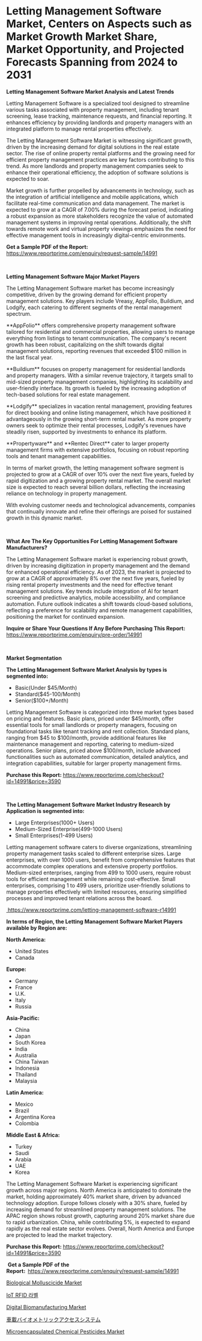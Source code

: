 <p><h1>Letting Management Software Market, Centers on Aspects such as Market Growth Market Share, Market Opportunity, and Projected Forecasts Spanning from 2024 to 2031</h1></p><p><strong>Letting Management Software Market Analysis and Latest Trends</strong></p>
<p><p>Letting Management Software is a specialized tool designed to streamline various tasks associated with property management, including tenant screening, lease tracking, maintenance requests, and financial reporting. It enhances efficiency by providing landlords and property managers with an integrated platform to manage rental properties effectively.</p><p>The Letting Management Software Market is witnessing significant growth, driven by the increasing demand for digital solutions in the real estate sector. The rise of online property rental platforms and the growing need for efficient property management practices are key factors contributing to this trend. As more landlords and property management companies seek to enhance their operational efficiency, the adoption of software solutions is expected to soar.</p><p>Market growth is further propelled by advancements in technology, such as the integration of artificial intelligence and mobile applications, which facilitate real-time communication and data management. The market is expected to grow at a CAGR of 7.00% during the forecast period, indicating a robust expansion as more stakeholders recognize the value of automated management systems in improving rental operations. Additionally, the shift towards remote work and virtual property viewings emphasizes the need for effective management tools in increasingly digital-centric environments.</p></p>
<p><strong>Get a Sample PDF of the Report:&nbsp;</strong> <a href="https://www.reportprime.com/enquiry/request-sample/14991">https://www.reportprime.com/enquiry/request-sample/14991</a></p>
<p>&nbsp;</p>
<p><strong>Letting Management Software Major Market Players</strong></p>
<p><p>The Letting Management Software market has become increasingly competitive, driven by the growing demand for efficient property management solutions. Key players include Vreasy, AppFolio, Buildium, and Lodgify, each catering to different segments of the rental management spectrum.</p><p>**AppFolio** offers comprehensive property management software tailored for residential and commercial properties, allowing users to manage everything from listings to tenant communication. The company's recent growth has been robust, capitalizing on the shift towards digital management solutions, reporting revenues that exceeded $100 million in the last fiscal year.</p><p>**Buildium** focuses on property management for residential landlords and property managers. With a similar revenue trajectory, it targets small to mid-sized property management companies, highlighting its scalability and user-friendly interface. Its growth is fueled by the increasing adoption of tech-based solutions for real estate management.</p><p>**Lodgify** specializes in vacation rental management, providing features for direct booking and online listing management, which have positioned it advantageously in the growing short-term rental market. As more property owners seek to optimize their rental processes, Lodgify's revenues have steadily risen, supported by investments to enhance its platform.</p><p>**Propertyware** and **Rentec Direct** cater to larger property management firms with extensive portfolios, focusing on robust reporting tools and tenant management capabilities. </p><p>In terms of market growth, the letting management software segment is projected to grow at a CAGR of over 10% over the next five years, fueled by rapid digitization and a growing property rental market. The overall market size is expected to reach several billion dollars, reflecting the increasing reliance on technology in property management.</p><p>With evolving customer needs and technological advancements, companies that continually innovate and refine their offerings are poised for sustained growth in this dynamic market.</p></p>
<p>&nbsp;</p>
<p><strong>What Are The Key Opportunities For Letting Management Software Manufacturers?</strong></p>
<p><p>The Letting Management Software market is experiencing robust growth, driven by increasing digitization in property management and the demand for enhanced operational efficiency. As of 2023, the market is projected to grow at a CAGR of approximately 8% over the next five years, fueled by rising rental property investments and the need for effective tenant management solutions. Key trends include integration of AI for tenant screening and predictive analytics, mobile accessibility, and compliance automation. Future outlook indicates a shift towards cloud-based solutions, reflecting a preference for scalability and remote management capabilities, positioning the market for continued expansion.</p></p>
<p><strong>Inquire or Share Your Questions If Any Before Purchasing This Report:</strong> <a href="https://www.reportprime.com/enquiry/pre-order/14991">https://www.reportprime.com/enquiry/pre-order/14991</a></p>
<p>&nbsp;</p>
<p><strong>Market Segmentation</strong></p>
<p><strong>The Letting Management Software Market Analysis by types is segmented into:</strong></p>
<p><ul><li>Basic(Under $45/Month)</li><li>Standard($45-100/Month)</li><li>Senior($100+/Month)</li></ul></p>
<p><p>Letting Management Software is categorized into three market types based on pricing and features. Basic plans, priced under $45/month, offer essential tools for small landlords or property managers, focusing on foundational tasks like tenant tracking and rent collection. Standard plans, ranging from $45 to $100/month, provide additional features like maintenance management and reporting, catering to medium-sized operations. Senior plans, priced above $100/month, include advanced functionalities such as automated communication, detailed analytics, and integration capabilities, suitable for larger property management firms.</p></p>
<p><strong>Purchase this Report:&nbsp;</strong><a href="https://www.reportprime.com/checkout?id=14991&price=3590">https://www.reportprime.com/checkout?id=14991&price=3590</a></p>
<p>&nbsp;</p>
<p><strong>The Letting Management Software Market Industry Research by Application is segmented into:</strong></p>
<p><ul><li>Large Enterprises(1000+ Users)</li><li>Medium-Sized Enterprise(499-1000 Users)</li><li>Small Enterprises(1-499 Users)</li></ul></p>
<p><p>Letting management software caters to diverse organizations, streamlining property management tasks scaled to different enterprise sizes. Large enterprises, with over 1000 users, benefit from comprehensive features that accommodate complex operations and extensive property portfolios. Medium-sized enterprises, ranging from 499 to 1000 users, require robust tools for efficient management while remaining cost-effective. Small enterprises, comprising 1 to 499 users, prioritize user-friendly solutions to manage properties effectively with limited resources, ensuring simplified processes and improved tenant relations across the board.</p></p>
<p><a href="https://www.reportprime.com/letting-management-software-r14991">&nbsp;https://www.reportprime.com/letting-management-software-r14991</a></p>
<p><strong>In terms of Region, the Letting Management Software Market Players available by Region are:</strong></p>
<p>
    <p> <strong> North America: </strong>
        <ul>
            <li>United States</li>
            <li>Canada</li>
        </ul>
        </p> 
    <p> <strong> Europe: </strong>
        <ul>
            <li>Germany</li>
            <li>France</li>
            <li>U.K.</li>
            <li>Italy</li>
            <li>Russia</li>
        </ul>
        </p> 
    <p> <strong> Asia-Pacific: </strong>
        <ul>
            <li>China</li>
            <li>Japan</li>
            <li>South Korea</li>
            <li>India</li>
            <li>Australia</li>
            <li>China Taiwan</li>
            <li>Indonesia</li>
            <li>Thailand</li>
            <li>Malaysia</li>
        </ul>
        </p> 
    <p> <strong> Latin America: </strong>
        <ul>
            <li>Mexico</li>
            <li>Brazil</li>
            <li>Argentina Korea</li>
            <li>Colombia</li>
        </ul>
        </p> 
    <p> <strong> Middle East & Africa: </strong>
        <ul>
            <li>Turkey</li>
            <li>Saudi</li>
            <li>Arabia</li>
            <li>UAE</li>
            <li>Korea</li>
        </ul>
    </p>
    </p>
<p><p>The Letting Management Software Market is experiencing significant growth across major regions. North America is anticipated to dominate the market, holding approximately 40% market share, driven by advanced technology adoption. Europe follows closely with a 30% share, fueled by increasing demand for streamlined property management solutions. The APAC region shows robust growth, capturing around 20% market share due to rapid urbanization. China, while contributing 5%, is expected to expand rapidly as the real estate sector evolves. Overall, North America and Europe are projected to lead the market trajectory.</p></p>
<p><strong>Purchase this Report: </strong><a href="https://www.reportprime.com/checkout?id=14991&price=3590">https://www.reportprime.com/checkout?id=14991&price=3590</a></p>
<p>&nbsp;<strong>Get a Sample PDF of the Report:&nbsp;&nbsp;</strong><a href="https://www.reportprime.com/enquiry/request-sample/14991">https://www.reportprime.com/enquiry/request-sample/14991</a></p>
<p><strong></strong></p>
<p><p><a href="https://issuu.com/reportprime-2/docs/biological-molluscicide-market-size_703ad68170977e">Biological Molluscicide Market</a></p><p><a href="https://medium.com/@rekhakhatun65/%EA%B8%80%EB%A1%9C%EB%B2%8C-iot-rfid-%EB%9D%BC%EB%B2%A8-%EC%82%B0%EC%97%85-%EB%B6%84%EC%84%9D-%EC%A0%90%EC%9C%A0%EC%9C%A8-%EC%84%B1%EC%9E%A5-%EB%8F%99%ED%96%A5-%EB%B0%8F-2024%EB%85%84%EB%B6%80%ED%84%B0-2031%EB%85%84%EA%B9%8C%EC%A7%80%EC%9D%98-%EC%98%88%EC%B8%A1-07397a10457b">IoT RFID 라벨</a></p><p><a href="https://www.linkedin.com/pulse/digital-biomanufacturing-market-size-type-manufacturing-lneyf?trackingId=MZC8bMUWT%2F%2B5IQ75rimEJg%3D%3D">Digital Biomanufacturing Market</a></p><p><a href="https://medium.com/@dfg5fff/automotive-biometric-access-systems-1516c6dd3f69">車載バイオメトリックアクセスシステム</a></p><p><a href="https://issuu.com/reportprime-2/docs/microencapsulated-chemical-pesticid_8effb46572a08e">Microencapsulated Chemical Pesticides Market</a></p></p>